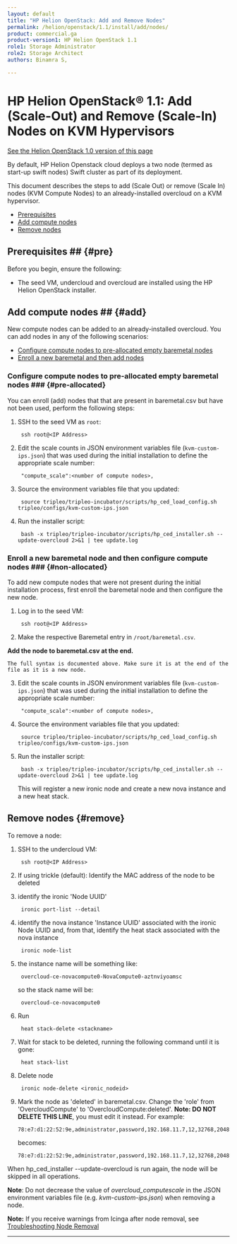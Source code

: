 ```yaml
---
layout: default
title: "HP Helion OpenStack: Add and Remove Nodes"
permalink: /helion/openstack/1.1/install/add/nodes/
product: commercial.ga
product-version1: HP Helion OpenStack 1.1
role1: Storage Administrator
role2: Storage Architect
authors: Binamra S, 

---
```

<!--PUBLISHED-->


<script>

function PageRefresh {
onLoad="window.refresh"
}

PageRefresh();

</script>

<!--
<p style="font-size: small;"> <a href="/helion/openstack/1.1/install-beta/prereqs/">&#9664; PREV</a> | <a href="/helion/openstack/1.1/install-beta-overview/">&#9650; UP</a> | <a href="/helion/openstack/1.1/install-beta/vsa/">NEXT &#9654;</a> </p>
-->

# HP Helion OpenStack&#174; 1.1: Add (Scale-Out) and Remove (Scale-In) Nodes on KVM Hypervisors
[See the Helion OpenStack 1.0 version of this page](/helion/openstack/install/add/nodes/)

<!---This document describes the steps to add and remove nodes (scale in or scale out the VSA and Compute nodes) on an already installed overcloud-->
By default, HP Helion Openstack cloud deploys a two node (termed as start-up swift nodes) Swift cluster as part of its deployment.

This document describes the steps to add (Scale Out) or remove (Scale In) nodes (KVM Compute Nodes) to an already-installed overcloud on a KVM hypervisor. 

- [Prerequisites](#pre)
- [Add compute nodes](#add)
- [Remove nodes](#remove)

## Prerequisites ## {#pre}

Before you begin, ensure the following:

- The seed VM, undercloud and overcloud are installed using the HP Helion OpenStack installer.

## Add compute nodes ## {#add}

New compute nodes can be added to an already-installed overcloud. You can add nodes in any of the following scenarios:

- [Configure compute nodes to pre-allocated empty baremetal nodes](#pre-allocated)
- [Enroll a new baremetal and then add nodes](#non-allocated)

### Configure compute nodes to pre-allocated empty baremetal nodes ### {#pre-allocated}

You can enroll (add) nodes that that are present in baremetal.csv but have not been used, perform the following steps:


1. SSH to the seed VM as `root`:

 		ssh root@<IP Address>

2. Edit the scale counts in JSON environment variables file (`kvm-custom-ips.json`) that was used during the initial installation to define the appropriate scale number:

		"compute_scale":<number of compute nodes>,

3. Source the environment variables file that you updated:  

		source tripleo/tripleo-incubator/scripts/hp_ced_load_config.sh tripleo/configs/kvm-custom-ips.json

4. Run the installer script:

		bash -x tripleo/tripleo-incubator/scripts/hp_ced_installer.sh --update-overcloud 2>&1 | tee update.log


### Enroll a new baremetal node and then configure compute nodes ### {#non-allocated}

To add new compute nodes that were not present during the initial installation process, first enroll the baremetal node and then configure the new node.

1. Log in to the seed VM:

		ssh root@<IP Address>

2. Make the respective Baremetal entry in `/root/baremetal.csv`.   
	<!---If the `/root/overcloud-config.json` is not present, copy the overcloud template config file to `/root/overcloud-config.json`: 
		cp /root/tripleo/tripleo-incubator/scripts/ee-config.json /root/overcloud-config.json-->
**Add the node to baremetal.csv at the end.**

    The full syntax is documented above. Make sure it is at the end of the file as it is a new node.
3. Edit the scale counts in JSON environment variables file (`kvm-custom-ips.json`) that was used during the initial installation to define the appropriate scale number:

		"compute_scale":<number of compute nodes>,

4. Source the environment variables file that you updated:  

		source tripleo/tripleo-incubator/scripts/hp_ced_load_config.sh tripleo/configs/kvm-custom-ips.json

5. Run the installer script:

		bash -x tripleo/tripleo-incubator/scripts/hp_ced_installer.sh --update-overcloud 2>&1 | tee update.log


   This will register a new ironic node and create a new nova instance and a new heat stack.


## Remove nodes {#remove}

To remove a node:

1. SSH to the undercloud VM:

		ssh root@<IP Address>

2. If using trickle (default):
   Identify the MAC address of the node to be deleted

		

3. identify the ironic 'Node UUID'

		ironic port-list --detail

4. identify the nova instance 'Instance UUID' associated with the ironic Node UUID and, from that, identify the heat stack associated with the nova instance


		ironic node-list

5. the instance name will be something like:

		overcloud-ce-novacompute0-NovaCompute0-aztnviyoamsc
   so the stack name will be:

		overcloud-ce-novacompute0



1. Run

		heat stack-delete <stackname>

6. Wait for stack to be deleted, running the following command until it is gone:

		heat stack-list 

1. Delete node

		ironic node-delete <ironic_nodeid>

8. 	Mark the node as 'deleted' in baremetal.csv. Change the 'role' from 'OvercloudCompute' to 'OvercloudCompute:deleted'. **Note: DO NOT DELETE THIS LINE**, you must edit it instead.
    For example:

		78:e7:d1:22:52:9e,administrator,password,192.168.11.7,12,32768,2048,OvercloudCompute,IPMI

    becomes:

		78:e7:d1:22:52:9e,administrator,password,192.168.11.7,12,32768,2048,OvercloudCompute:deleted,IPMI


When hp&#95;ced&#95;installer --update-overcloud is run again, the node will be skipped in all operations.

**Note**: Do not decrease the value of *overcloud_computescale*
 in the JSON environment variables file (e.g. *kvm-custom-ips.json*) when
 removing a node. 

**Note:** If you receive warnings from Icinga after node removal, see [Troubleshooting Node Removal](/helion/openstack/1.1/services/troubleshooting/overcloud/)

----

     
